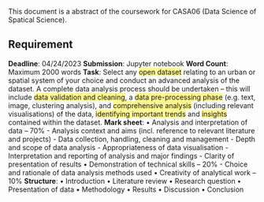 This document is a abstract of the coursework for CASA06 (Data Science of Spatical Science).

## Requirement 
**Deadline**: 04/24/2023
**Submission**: Jupyter notebook
**Word Count**: Maximum 2000 words
**Task**: 
Select any <span style="background:#fff88f">open dataset</span> relating to an urban or spatial system of your choice and conduct an advanced analysis of the dataset. A complete data analysis process should be undertaken – this will include <span style="background:#fff88f">data validation and cleaning</span>, a <span style="background:#fff88f">data pre-processing phase</span> (e.g. text, image, clustering analysis), and <span style="background:#fff88f">comprehensive analysis</span> (including relevant visualisations) of the data, <span style="background:#fff88f">identifying important trends</span> and <span style="background:#fff88f">insights</span> contained within the dataset.
**Mark sheet**:
• Analysis and interpretation of data – 70% 
	- Analysis context and aims (incl. reference to relevant literature and projects) 
	- Data collection, handling, cleaning and management
	- Depth and scope of data analysis
	- Appropriateness of data visualisation
	- Interpretation and reporting of analysis and major findings
	- Clarity of presentation of results 
• Demonstration of technical skills – 20% 
	- Choice and rationale of data analysis methods used 
• Creativity of analytical work – 10%
**Structure**: 
• Introduction 
• Literature review 
• Research question 
• Presentation of data 
• Methodology 
• Results 
• Discussion 
• Conclusion
